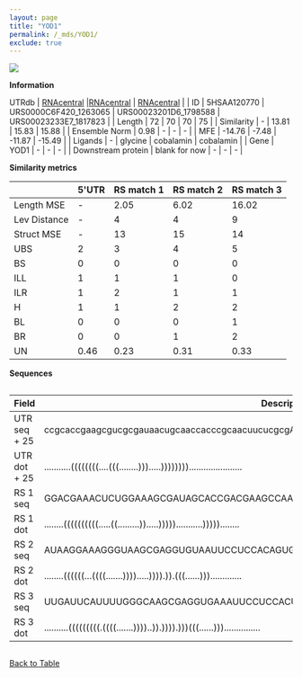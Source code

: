 ```yaml
---
layout: page
title: "YOD1"
permalink: /_mds/YOD1/
exclude: true
---
```




![](../../alns_9.28.22/aln_5HSAA120770_1.000.png?raw=true)


**Information**
<div style="overflow-x:auto;" markdown="block>
| | 5'UTR       | RS match 1   | RS match 2  | RS match 3 |
| ---- | ----------- | ----------- | ----------- | ----------- |
| Link | <a href="http://utrdb.ba.itb.cnr.it/getutr/5HSAA120770/1" target="_blank" rel="noopener noreferrer">UTRdb</a>   | <a href="https://rnacentral.org/rna/URS0000C6F420/1263065" target="_blank" rel="noopener noreferrer">RNAcentral</a>     |<a href="https://rnacentral.org/rna/URS00023201D6/1798588" target="_blank" rel="noopener noreferrer">RNAcentral</a>  | <a href="https://rnacentral.org/rna/URS00023233E7/1817823" target="_blank" rel="noopener noreferrer">RNAcentral</a>   |
| ID | 5HSAA120770     | URS0000C6F420_1263065     | URS00023201D6_1798588     | URS00023233E7_1817823     |
| Length | 72     |  70    | 70   |  75    |
| Similarity | - | 13.81 | 15.83 | 15.88 |
| Ensemble Norm | 0.98 | - | - | - |
| MFE | -14.76 | -7.48 | -11.87 | -15.49 |
| Ligands | - | glycine | cobalamin | cobalamin |
| Gene | YOD1 | - | - | - |
| Downstream protein | blank for now    |    -    | -  | - |
</div>

**Similarity metrics**

| | 5'UTR       | RS match 1   | RS match 2  | RS match 3 |
| ---- | ----------- | ----------- | ----------- | ----------- |
| Length MSE | - | 2.05 | 6.02 | 16.02 |
| Lev Distance | - | 4 | 4 | 9 |
| Struct MSE | - | 13 | 15 | 14 |
| UBS| 2 | 3 | 4 | 5 |
| BS | 0 | 0 | 0 | 0 |
| ILL | 1 | 1 | 1 | 0 |
| ILR | 1 | 2 | 1 | 1 |
| H | 1 | 1 | 2 | 2 |
| BL | 0 | 0 | 0 | 1 |
| BR | 0 | 0 | 1 | 2 |
| UN | 0.46 | 0.23 | 0.31 | 0.33 |

**Sequences**


<div style="overflow-x:auto;">

<table>
<colgroup>
<col width="30%" />
<col width="70%" />
</colgroup>
<thead>
<tr class="header">
<th>Field</th>
<th>Description</th>
</tr>
</thead>
<tbody>
<tr>
<td markdown="span">UTR seq + 25 </td>
<td markdown="span"> ccgcaccgaagcgucgcgauaacugcaaccacccgcaacuucucgcgATGGAAACATTACATATAATTTATT </td>
</tr>
<tr>
<td markdown="span">UTR dot + 25  </td>
<td markdown="span"> ...........((((((((....(((........))).....))))))))......................
</td>
</tr>


<tr>
<td markdown="span">RS 1 seq </td>
<td markdown="span"> GGACGAAACUCUGGAAAGCGAUAGCACCGACGAAGCCAAAUCUUUCAGGUACAAAGACAGAGCGCAUGAA
</td>
</tr>


<tr>
<td markdown="span">RS 1 dot </td>
<td markdown="span"> ........((((((((((.....((.........)).....)))))...........)))))........
</td>
</tr>


<tr>
<td markdown="span">RS 2 seq </td>
<td markdown="span"> AUAAGGAAAGGGUAAGCGAGGUGUAAUUCCUCCACAGUGCCGCUACCGUAAAGUCGGAAAACCACCUUAU
</td>
</tr>


<tr>
<td markdown="span">RS 2 dot </td>
<td markdown="span"> ........((((((...((((.......)))).....)))).)).(((......))).............
</td>
</tr>


<tr>
<td markdown="span">RS 3 seq </td>
<td markdown="span"> UUGAUUCAUUUUGGGCAAGCGAGGUGAAAUUCCUCCACUGUGCCGCAACCGUAAAGUCGGAAAACCAAAGAUGAA
</td>
</tr>


<tr>
<td markdown="span">RS 3 dot </td>
<td markdown="span"> ..........(((((((((.((((.......))))..)).)))).)))(((......)))...............
</td>
</tr>

</tbody>
</table>


</div>


[Back to Table](../../display)
